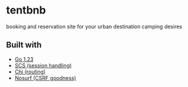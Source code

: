 # tentbnb

booking and reservation site for your urban destination camping desires

## Built with
 * [Go 1.23](https://go.dev/)
 * [SCS (session handling)](https://github.com/alexedwards/scs)
 * [Chi (routing)](https://github.com/go-chi/chi)
 * [Nosurf (CSRF goodness)](https://github.com/justinas/nosurf)


